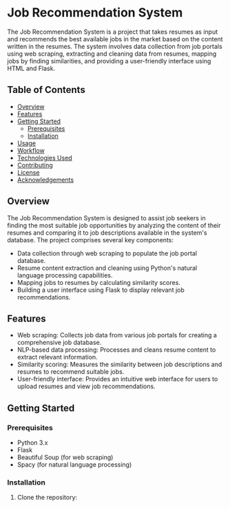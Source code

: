 # Job Recommendation System

The Job Recommendation System is a project that takes resumes as input and recommends the best available jobs in the market based on the content written in the resumes. The system involves data collection from job portals using web scraping, extracting and cleaning data from resumes, mapping jobs by finding similarities, and providing a user-friendly interface using HTML and Flask.

## Table of Contents

- [Overview](#overview)
- [Features](#features)
- [Getting Started](#getting-started)
  - [Prerequisites](#prerequisites)
  - [Installation](#installation)
- [Usage](#usage)
- [Workflow](#workflow)
- [Technologies Used](#technologies-used)
- [Contributing](#contributing)
- [License](#license)
- [Acknowledgements](#acknowledgements)

## Overview

The Job Recommendation System is designed to assist job seekers in finding the most suitable job opportunities by analyzing the content of their resumes and comparing it to job descriptions available in the system's database. The project comprises several key components:

- Data collection through web scraping to populate the job portal database.
- Resume content extraction and cleaning using Python's natural language processing capabilities.
- Mapping jobs to resumes by calculating similarity scores.
- Building a user interface using Flask to display relevant job recommendations.

## Features

- Web scraping: Collects job data from various job portals for creating a comprehensive job database.
- NLP-based data processing: Processes and cleans resume content to extract relevant information.
- Similarity scoring: Measures the similarity between job descriptions and resumes to recommend suitable jobs.
- User-friendly interface: Provides an intuitive web interface for users to upload resumes and view job recommendations.

## Getting Started

### Prerequisites

- Python 3.x
- Flask
- Beautiful Soup (for web scraping)
- Spacy (for natural language processing)

### Installation

1. Clone the repository:
